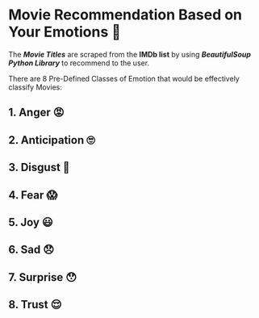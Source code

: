 # Movie Recommendation Based on Your Emotions 🤪

The **_Movie Titles_** are scraped from the **IMDb list** by using **_BeautifulSoup Python Library_** to recommend to the user.

There are 8 Pre-Defined Classes of Emotion that would be effectively classify Movies:

## 1. Anger 😡

## 2. Anticipation 🙄

## 3. Disgust 🤢

## 4. Fear 😱

## 5. Joy 😃

## 6. Sad 😞

## 7. Surprise 😯

## 8. Trust 😌
